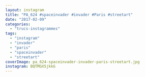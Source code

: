 ```yaml
---
layout: instagram
title: "PA_624 #spaceinvader #invader #Paris #streetart"
date: "2017-02-09"
categories: 
  - "trucs-instagrammes"
tags: 
  - "instagram"
  - "invader"
  - "paris"
  - "spaceinvader"
  - "streetart"
coverImage: pa_624-spaceinvader-invader-paris-streetart.jpg
instagram: BQTMGX5jkkG
---
```

